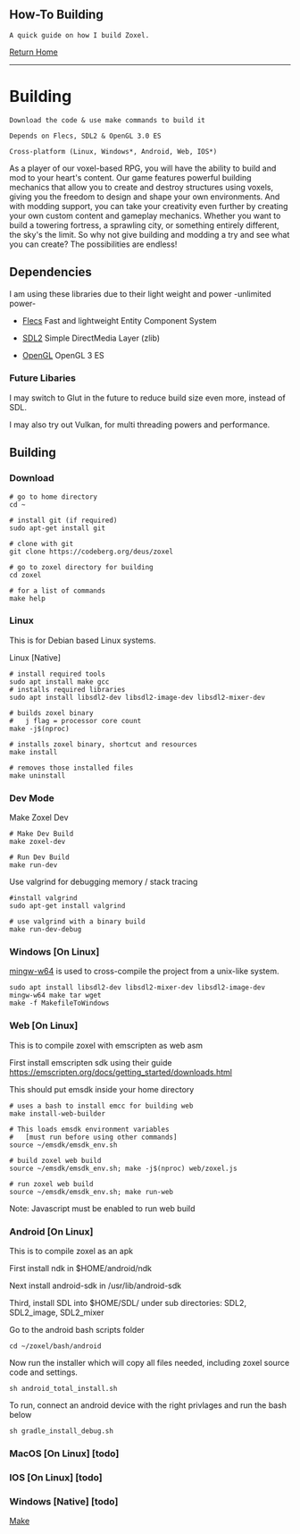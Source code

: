 How-To Building
-----

    A quick guide on how I build Zoxel.

[Return Home](../../readme.md)

-----

# Building

    Download the code & use make commands to build it

    Depends on Flecs, SDL2 & OpenGL 3.0 ES

    Cross-platform (Linux, Windows*, Android, Web, IOS*)

As a player of our voxel-based RPG, you will have the ability to build and mod to your heart's content. Our game features powerful building mechanics that allow you to create and destroy structures using voxels, giving you the freedom to design and shape your own environments. And with modding support, you can take your creativity even further by creating your own custom content and gameplay mechanics. Whether you want to build a towering fortress, a sprawling city, or something entirely different, the sky's the limit. So why not give building and modding a try and see what you can create? The possibilities are endless!

## Dependencies

I am using these libraries due to their light weight and power -unlimited power-

- [Flecs](https://github.com/SanderMertens/flecs) Fast and lightweight Entity Component System

- [SDL2](https://www.libsdl.org/index.php) Simple DirectMedia Layer (zlib)

- [OpenGL](https://www.khronos.org/opengles/) OpenGL 3 ES

### Future Libaries

I may switch to Glut in the future to reduce build size even more, instead of SDL.

I may also try out Vulkan, for multi threading powers and performance.

## Building

### Download

```
# go to home directory
cd ~

# install git (if required)
sudo apt-get install git

# clone with git
git clone https://codeberg.org/deus/zoxel

# go to zoxel directory for building
cd zoxel

# for a list of commands
make help
```

### Linux

This is for Debian based Linux systems.

Linux [Native]
```
# install required tools
sudo apt install make gcc
# installs required libraries
sudo apt install libsdl2-dev libsdl2-image-dev libsdl2-mixer-dev

# builds zoxel binary
#   j flag = processor core count
make -j$(nproc)

# installs zoxel binary, shortcut and resources
make install

# removes those installed files
make uninstall
```

### Dev Mode

Make Zoxel Dev

```
# Make Dev Build
make zoxel-dev

# Run Dev Build
make run-dev
```

Use valgrind for debugging memory / stack tracing
```
#install valgrind
sudo apt-get install valgrind

# use valgrind with a binary build
make run-dev-debug
```

### Windows [On Linux]

[mingw-w64](http://mingw-w64.org/doku.php) is used to cross-compile the project from a unix-like system.

```
sudo apt install libsdl2-dev libsdl2-mixer-dev libsdl2-image-dev mingw-w64 make tar wget
make -f MakefileToWindows
```

### Web [On Linux]

This is to compile zoxel with emscripten as web asm

First install emscripten sdk using their guide https://emscripten.org/docs/getting_started/downloads.html

This should put emsdk inside your home directory

```
# uses a bash to install emcc for building web
make install-web-builder

# This loads emsdk environment variables
#   [must run before using other commands]
source ~/emsdk/emsdk_env.sh

# build zoxel web build
source ~/emsdk/emsdk_env.sh; make -j$(nproc) web/zoxel.js

# run zoxel web build
source ~/emsdk/emsdk_env.sh; make run-web
```

Note: Javascript must be enabled to run web build

### Android [On Linux]

This is to compile zoxel as an apk

First install ndk in $HOME/android/ndk

Next install android-sdk in /usr/lib/android-sdk

Third, install SDL into $HOME/SDL/ under sub directories:
    SDL2, SDL2_image, SDL2_mixer

Go to the android bash scripts folder
```
cd ~/zoxel/bash/android
```

Now run the installer which will copy all files needed, including zoxel source code and settings.
```
sh android_total_install.sh
```

To run, connect an android device with the right privlages and run the bash below
```
sh gradle_install_debug.sh
```

### MacOS [On Linux] [todo]

### IOS [On Linux] [todo]

### Windows [Native] [todo]

[Make](https://pubs.opengroup.org/onlinepubs/009695399/utilities/make.html)

